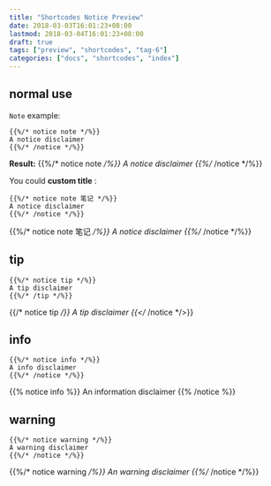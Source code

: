 ```yaml
---
title: "Shortcodes Notice Preview"
date: 2018-03-03T16:01:23+08:00
lastmod: 2018-03-04T16:01:23+08:00
draft: true
tags: ["preview", "shortcodes", "tag-6"]
categories: ["docs", "shortcodes", "index"]
---
```


## normal use
`Note` example:

```shortcode
{{%/* notice note */%}}
A notice disclaimer
{{%/* /notice */%}}
```

**Result:**
{{%/* notice note */%}}
A notice disclaimer
{{%/* /notice */%}}


You could **custom title** :


```shortcode
{{%/* notice note 笔记 */%}}
A notice disclaimer
{{%/* /notice */%}}
```

{{%/* notice note 笔记 */%}}
A notice disclaimer
{{%/* /notice */%}}


## tip

```shortcode
{{%/* notice tip */%}}
A tip disclaimer
{{%/* /tip */%}}
```

{{/* notice tip */}}
A tip disclaimer
{{</* /notice */>}}


## info
```shortcode
{{%/* notice info */%}}
A info disclaimer
{{%/* /notice */%}}
```

{{% notice info %}}
An information disclaimer
{{% /notice %}}

## warning

```shortcode
{{%/* notice warning */%}}
A warning disclaimer
{{%/* /notice */%}}
```

{{%/* notice warning */%}}
An warning disclaimer
{{%/* /notice */%}}
